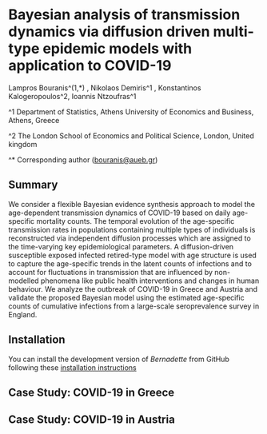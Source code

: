 # Bayesian analysis of transmission dynamics via diffusion driven multi-type epidemic models with application to COVID-19

Lampros Bouranis^(1,*) , Nikolaos Demiris^1 , Konstantinos Kalogeropoulos^2, Ioannis Ntzoufras^1

^1 Department of Statistics, Athens University of Economics and Business, Athens, Greece

^2 The London School of Economics and Political Science, London, United kingdom

^* Corresponding author (bouranis@aueb.gr)

## Summary
We consider a flexible Bayesian evidence synthesis approach to model the age-dependent transmission dynamics of COVID-19 based on daily age-specific mortality counts. The temporal evolution of the age-specific transmission rates in populations containing multiple types of individuals is reconstructed via independent diffusion processes which are assigned to the time-varying key epidemiological parameters. A diffusion-driven susceptible exposed infected retired-type model with age structure is used to capture the age-specific trends in the latent counts of infections and to account for fluctuations in transmission that are influenced by non-modelled phenomena like public health interventions and changes in human behaviour. We analyze the outbreak of COVID-19 in Greece and Austria and validate the proposed Bayesian model using the estimated age-specific counts of cumulative infections from a large-scale seroprevalence survey in England.

## Installation
You can install the development version of *Bernadette* from GitHub following these [installation
instructions](https://github.com/bernadette-eu/Bernadette/)

## Case Study: COVID-19 in Greece


## Case Study: COVID-19 in Austria
